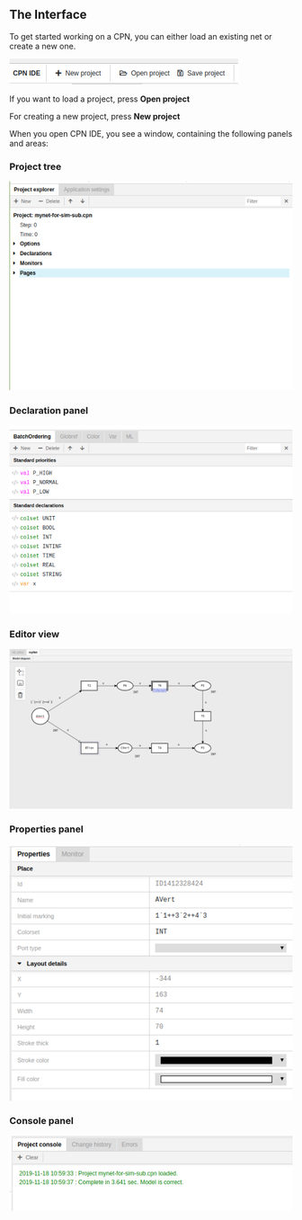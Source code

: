 ## The Interface

To get started working on a CPN, you can either load an existing net or create a new one.

![Screenshot](img/head.png)

If you want to load a project, press **Open project**

For creating a new project, press **New project**

When you open CPN IDE, you see a window, containing the following panels and areas:

### Project tree 

![Screenshot](img/project-tree.png)

### Declaration panel

![Screenshot](img/declarations-panel.png)

### Editor view

![Screenshot](img/editor-view.png)

### Properties panel

![Screenshot](img/properties-panel.png)

### Console panel

![Screenshot](img/console-panel.png)